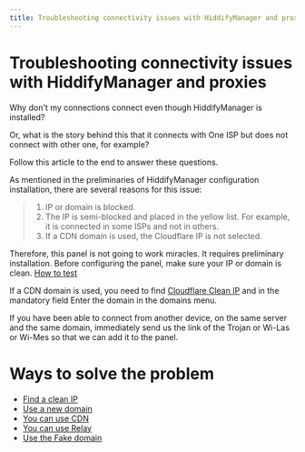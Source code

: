 ```yaml
---
title: Troubleshooting connectivity issues with HiddifyManager and proxies
---
```


# Troubleshooting connectivity issues with HiddifyManager and proxies
Why don't my connections connect even though HiddifyManager is installed?

Or, what is the story behind this that it connects with One ISP but does not connect with other one, for example?

Follow this article to the end to answer these questions.


As mentioned in the preliminaries of HiddifyManager configuration installation, there are several reasons for this issue:

> 1. IP or domain is blocked.
> 2. The IP is semi-blocked and placed in the yellow list. For example, it is connected in some ISPs and not in others.
> 3. If a CDN domain is used, the Cloudflare IP is not selected.
>

Therefore, this panel is not going to work miracles. It requires preliminary installation. Before configuring the panel, make sure your IP or domain is clean. [How to test](/manager/basic-concepts-and-troubleshooting/How-to-make-sure-the-server%27s-IP-or-domain-is-clean/)


If a CDN domain is used, you need to find [Cloudflare Clean IP](/manager/domain-worker-cdn-and-tunneling/Guide-for-finding-a-clean-Cloudflare-IP/) and in the mandatory field Enter the domain in the domains menu.


If you have been able to connect from another device, on the same server and the same domain, immediately send us the link of the Trojan or Wi-Las or Wi-Mes so that we can add it to the panel.




# Ways to solve the problem
- [Find a clean IP](/manager/basic-concepts-and-troubleshooting/How-to-make-sure-the-server%27s-IP-or-domain-is-clean/)
- [Use a new domain](/manager/domain-worker-cdn-and-tunneling/Domain-types-and-how-to-register-them/)
- [You can use CDN](/manager/domain-worker-cdn-and-tunneling/What-is-CDN-and-how-does-it-help-us%3F/)
- [You can use Relay](/manager/domain-worker-cdn-and-tunneling/How-to-add-relay-domain-to-Hiddify-manager/)
- [Use the Fake domain](/manager/domain-worker-cdn-and-tunneling/How-to-create-and-use-fake-domain/)
  
